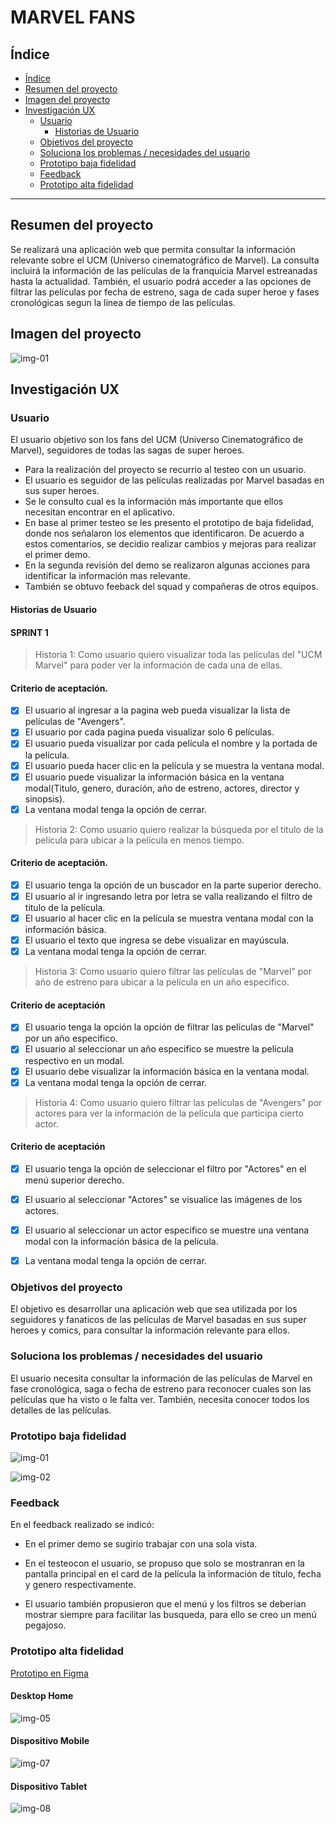 # MARVEL FANS

## Índice

- [Índice](#índice)
- [Resumen del proyecto](#resumen-del-proyecto)
- [Imagen del proyecto](#imagen-del-proyecto)
- [Investigación UX](#investigacion-ux)
  - [Usuario](#usuario)
    - [Historias de Usuario](#historias-de-usuario)
  - [Objetivos del proyecto](#objetivos-del-proyecto)
  - [Soluciona los problemas / necesidades del usuario](#soluciona-los-problemas-necesidades-del-usuario)
  - [Prototipo baja fidelidad](#prototipo-baja-fidelidad)
  - [Feedback](#feedback)
  - [Prototipo alta fidelidad](#prototipo-en-figma)

***

## Resumen del proyecto

Se realizará una aplicación web que permita consultar la información relevante sobre el UCM (Universo cinematográfico de Marvel). La consulta incluirá la información de las películas de la franquicia Marvel estreanadas hasta la actualidad. También, el usuario podrá acceder a las opciones de filtrar las películas por fecha de estreno, saga de cada super heroe y fases cronológicas segun la línea de tiempo de las películas.

## Imagen del proyecto
![img-01](img-rm/img-01.jpg)
## Investigación UX

### Usuario

El usuario objetivo son los fans del UCM (Universo Cinematográfico de Marvel), seguidores de todas las sagas de super heroes.

- Para la realización del proyecto se recurrio al testeo con un usuario.
- El usuario es seguidor de las películas realizadas por Marvel basadas en sus super heroes.
- Se le consulto cual es la información más importante que ellos necesitan encontrar en el aplicativo.
- En base al primer testeo se les presento el prototipo de baja fidelidad, donde nos señalaron los elementos que identificaron. De acuerdo a estos comentarios, se decidio realizar cambios y mejoras para realizar el primer demo.
- En la segunda revisión del demo se realizaron algunas acciones para identificar la información mas relevante.
- También se obtuvo feeback del squad y compañeras de otros equipos.

#### Historias de Usuario

#### SPRINT 1
>Historia 1: Como usuario quiero  visualizar toda las películas del "UCM Marvel" para poder ver la información de cada una de ellas.
#### Criterio de aceptación.
- [x] El usuario al ingresar a la pagina web pueda visualizar  la lista de películas de "Avengers".
- [x] El usuario por cada pagina pueda visualizar solo 6 películas.
- [x] El usuario pueda visualizar por cada película el nombre y la portada de la película.
- [x] El usuario pueda hacer clic en la película y se muestra la ventana modal.
- [x] El usuario puede visualizar la información básica en la ventana modal(Titulo, genero, duración, año de estreno, actores, director y sinopsis).
- [x] La ventana modal tenga la opción de cerrar.

>Historia 2: Como usuario quiero  realizar la búsqueda por el titulo de la película para ubicar a la película en menos tiempo.
#### Criterio de aceptación.
- [x] El usuario tenga la opción de un buscador en la parte superior derecho.
- [x] El usuario al ir ingresando letra por letra se valla realizando el filtro de titulo de la película.
- [x] El usuario al hacer clic en la película se muestra ventana modal con la información básica.
- [x] El usuario el texto que ingresa se debe visualizar en mayúscula.
- [x] La ventana modal tenga la opción de cerrar.

>Historia 3: Como usuario quiero  filtrar  las películas de "Marvel"  por año de estreno para ubicar a la película en un año especifico.

#### Criterio de aceptación
- [x] El usuario tenga la opción la opción de filtrar las películas de "Marvel"  por un año especifico.
- [x] El usuario al seleccionar un año especifico se muestre la película respectivo en un modal.
- [x] El usuario debe visualizar la información básica en la ventana modal. 
- [x] La ventana modal tenga la opción de cerrar.

>Historia 4: Como usuario quiero filtrar las películas de "Avengers" por actores para ver la información de la película que participa cierto actor.

#### Criterio de aceptación
- [x] El usuario tenga la opción de seleccionar el filtro por "Actores"  en el menú superior derecho.
- [x] El usuario al seleccionar "Actores" se visualice las imágenes de los actores.
- [x] El usuario al seleccionar un actor especifico se muestre una ventana modal con la información básica de la película.
- [x] La ventana modal tenga la opción de cerrar.


### Objetivos del proyecto

El objetivo es desarrollar una aplicación web que sea utilizada por los seguidores y fanaticos de las películas de Marvel basadas en sus super heroes y comics, para consultar la información relevante para ellos. 

### Soluciona los problemas / necesidades del usuario

El usuario necesita consultar la información de las películas de Marvel en fase cronológica, saga o fecha de estreno para reconocer cuales son las películas que ha visto o le falta ver. También, necesita conocer todos los detalles de las películas.

### Prototipo baja fidelidad

![img-01](img-rm/img-01.jpeg)

![img-02](img-rm/img-02.jpeg)

### Feedback

En el feedback realizado se indicó:

- En el primer demo se sugirio trabajar con una sola vista.

- En el testeocon el usuario, se propuso que solo se mostranran en la pantalla principal en el card de la película la información de título, fecha y genero respectivamente.

- El usuario también propusieron que el menú y los filtros se deberian mostrar siempre para facilitar las busqueda, para ello se creo un menú pegajoso.

### Prototipo alta fidelidad
[Prototipo en Figma](https://www.figma.com/file/2uV1blI0ANV3O6S4R6GDgT/DataLovers-PokeData-Go?node-id=1%3A2)

#### Desktop Home

![img-05](img-rm/img-05.jpg)



#### Dispositivo Mobile

![img-07](img-rm/img-07.jpg)



#### Dispositivo Tablet

![img-08](img-rm/img-08.jpg)




